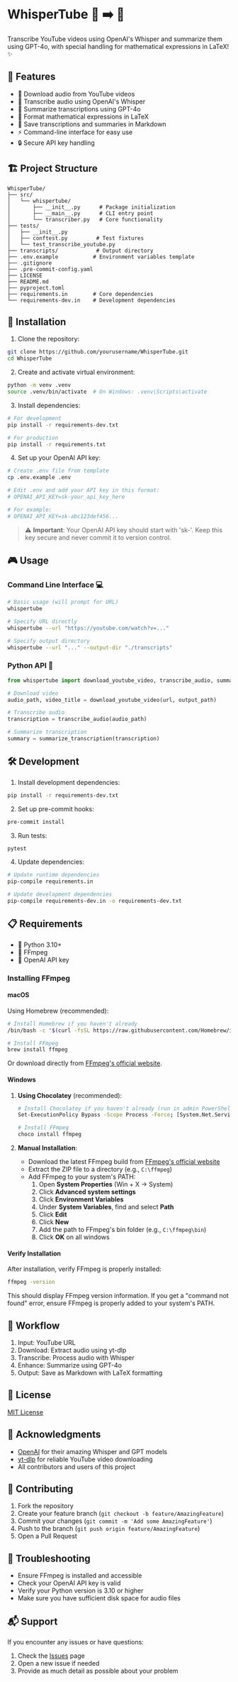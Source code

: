 # WhisperTube 🎥 ➡️ 📝

Transcribe YouTube videos using OpenAI's Whisper and summarize them using GPT-4o, with special handling for mathematical expressions in LaTeX! ✨

## 🌟 Features

- 🎥 Download audio from YouTube videos
- 🎯 Transcribe audio using OpenAI's Whisper
- 🤖 Summarize transcriptions using GPT-4o
- 📐 Format mathematical expressions in LaTeX
- 📝 Save transcriptions and summaries in Markdown
- ⚡ Command-line interface for easy use
- 🔒 Secure API key handling

## 🏗️ Project Structure

```
WhisperTube/
├── src/
│   └── whispertube/
│       ├── __init__.py      # Package initialization
│       ├── __main__.py      # CLI entry point
│       └── transcriber.py   # Core functionality
├── tests/
│   ├── __init__.py
│   ├── conftest.py         # Test fixtures
│   └── test_transcribe_youtube.py
├── transcripts/            # Output directory
├── .env.example           # Environment variables template
├── .gitignore
├── .pre-commit-config.yaml
├── LICENSE
├── README.md
├── pyproject.toml
├── requirements.in        # Core dependencies
└── requirements-dev.in    # Development dependencies
```

## 🚀 Installation

1. Clone the repository:

```bash
git clone https://github.com/yourusername/WhisperTube.git
cd WhisperTube
```

2. Create and activate virtual environment:

```bash
python -m venv .venv
source .venv/bin/activate  # On Windows: .venv\Scripts\activate
```

3. Install dependencies:

```bash
# For development
pip install -r requirements-dev.txt

# For production
pip install -r requirements.txt
```

4. Set up your OpenAI API key:

```bash
# Create .env file from template
cp .env.example .env

# Edit .env and add your API key in this format:
# OPENAI_API_KEY=sk-your_api_key_here

# For example:
# OPENAI_API_KEY=sk-abc123def456...
```

> ⚠️ **Important**: Your OpenAI API key should start with 'sk-'. Keep this key secure and never commit it to version control.

## 🎮 Usage

### Command Line Interface 💻

```bash
# Basic usage (will prompt for URL)
whispertube

# Specify URL directly
whispertube --url "https://youtube.com/watch?v=..."

# Specify output directory
whispertube --url "..." --output-dir "./transcripts"
```

### Python API 🐍

```python
from whispertube import download_youtube_video, transcribe_audio, summarize_transcription

# Download video
audio_path, video_title = download_youtube_video(url, output_path)

# Transcribe audio
transcription = transcribe_audio(audio_path)

# Summarize transcription
summary = summarize_transcription(transcription)
```

## 🛠️ Development

1. Install development dependencies:

```bash
pip install -r requirements-dev.txt
```

2. Set up pre-commit hooks:

```bash
pre-commit install
```

3. Run tests:

```bash
pytest
```

4. Update dependencies:

```bash
# Update runtime dependencies
pip-compile requirements.in

# Update development dependencies
pip-compile requirements-dev.in -o requirements-dev.txt
```

## 📋 Requirements

- 🐍 Python 3.10+
- 🎵 FFmpeg
- 🔑 OpenAI API key

### Installing FFmpeg

#### macOS

Using Homebrew (recommended):
```bash
# Install Homebrew if you haven't already
/bin/bash -c "$(curl -fsSL https://raw.githubusercontent.com/Homebrew/install/HEAD/install.sh)"

# Install FFmpeg
brew install ffmpeg
```

Or download directly from [FFmpeg's official website](https://ffmpeg.org/download.html#build-mac).

#### Windows

1. **Using Chocolatey** (recommended):
   ```bash
   # Install Chocolatey if you haven't already (run in admin PowerShell)
   Set-ExecutionPolicy Bypass -Scope Process -Force; [System.Net.ServicePointManager]::SecurityProtocol = [System.Net.ServicePointManager]::SecurityProtocol -bor 3072; iex ((New-Object System.Net.WebClient).DownloadString('https://community.chocolatey.org/install.ps1'))

   # Install FFmpeg
   choco install ffmpeg
   ```

2. **Manual Installation**:
   - Download the latest FFmpeg build from [FFmpeg's official website](https://ffmpeg.org/download.html#build-windows)
   - Extract the ZIP file to a directory (e.g., `C:\ffmpeg`)
   - Add FFmpeg to your system's PATH:
     1. Open **System Properties** (Win + X → System)
     2. Click **Advanced system settings**
     3. Click **Environment Variables**
     4. Under **System Variables**, find and select **Path**
     5. Click **Edit**
     6. Click **New**
     7. Add the path to FFmpeg's bin folder (e.g., `C:\ffmpeg\bin`)
     8. Click **OK** on all windows

#### Verify Installation

After installation, verify FFmpeg is properly installed:
```bash
ffmpeg -version
```

This should display FFmpeg version information. If you get a "command not found" error, ensure FFmpeg is properly added to your system's PATH.

## 🔄 Workflow

1. Input: YouTube URL
2. Download: Extract audio using yt-dlp
3. Transcribe: Process audio with Whisper
4. Enhance: Summarize using GPT-4o
5. Output: Save as Markdown with LaTeX formatting

## 📝 License

[MIT License](LICENSE)

## 🙏 Acknowledgments

- [OpenAI](https://openai.com) for their amazing Whisper and GPT models
- [yt-dlp](https://github.com/yt-dlp/yt-dlp) for reliable YouTube video downloading
- All contributors and users of this project

## 🤝 Contributing

1. Fork the repository
2. Create your feature branch (`git checkout -b feature/AmazingFeature`)
3. Commit your changes (`git commit -m 'Add some AmazingFeature'`)
4. Push to the branch (`git push origin feature/AmazingFeature`)
5. Open a Pull Request

## 🐛 Troubleshooting

- Ensure FFmpeg is installed and accessible
- Check your OpenAI API key is valid
- Verify your Python version is 3.10 or higher
- Make sure you have sufficient disk space for audio files

## 📬 Support

If you encounter any issues or have questions:

1. Check the [Issues](https://github.com/yourusername/WhisperTube/issues) page
2. Open a new issue if needed
3. Provide as much detail as possible about your problem
